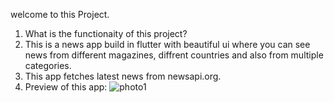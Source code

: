 welcome to this  Project.

1) What is the functionaity of this project?
2) This is a news app build in flutter with beautiful ui where you can see news from different magazines, diffrent countries and also from multiple categories.
3) This app fetches latest news from newsapi.org.
4) Preview of this app:
    ![photo1](https://user-images.githubusercontent.com/77438541/126980785-8a2fece3-53a3-4756-92ea-5bef52dbe4c4.png)
     



